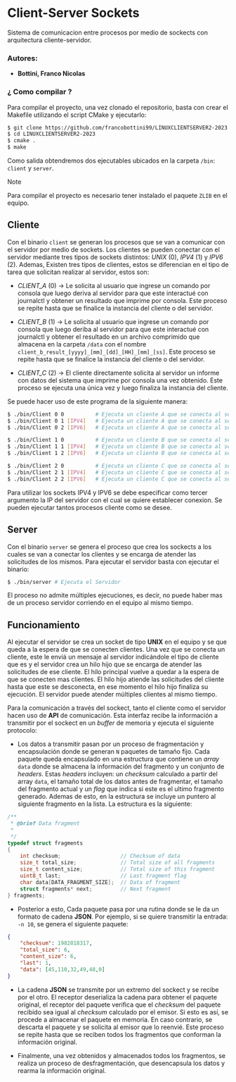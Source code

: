 # Client-Server Sockets

Sistema de comunicacion entre procesos por medio de sockects con arquitectura cliente-servidor.

### Autores:
- **Bottini, Franco Nicolas**

### ¿ Como compilar ?

Para compilar el proyecto, una vez clonado el repositorio, basta con crear el Makefile utilizando el script CMake y ejecutarlo:

```bash
$ git clone https://github.com/francobottini99/LINUXCLIENTSERVER2-2023.git
$ cd LINUXCLIENTSERVER2-2023
$ cmake .
$ make
```

Como salida obtendremos dos ejecutables ubicados en la carpeta `/bin`: `client` y `server`.

> [!NOTE] 
> Para compilar el proyecto es necesario tener instalado el paquete `ZLIB` en el equipo.

## Cliente

Con el binario `client` se generan los procesos que se van a comunicar con el servidor por medio de sockets. Los clientes se pueden conectar con el servidor mediante tres tipos de sockets distintos: *UNIX* (0), *IPV4* (1) y *IPV6* (2). Ademas, Existen tres tipos de clientes, estos se diferencian en el tipo de tarea que solicitan realizar al servidor, estos son:

- *CLIENT_A* (0) -> Le solicita al usuario que ingrese un comando por consola que luego deriva al servidor para que este interactué con journalctl y obtener un resultado que imprime por consola. Este proceso se repite hasta que se finalice la instancia del cliente o del servidor.

- *CLIENT_B* (1) -> Le solicita al usuario que ingrese un comando por consola que luego deriba al servidor para que este interactué con journalctl y obtener el resultado en un archivo comprimido que almacena en la carpeta `/data` con el nombre `client_b_result_[yyyy]_[mm]_[dd]_[HH]_[mm]_[ss]`. Este proceso se repite hasta que se finalice la instancia del cliente o del servidor.

- *CLIENT_C* (2) -> El cliente directamente solicita al servidor un informe con datos del sistema que imprime por consola una vez obtenido. Este proceso se ejecuta una única vez y luego finaliza la instancia del cliente.

Se puede hacer uso de este programa de la siguiente manera:

```bash
$ ./bin/Client 0 0          # Ejecuta un cliente A que se conecta al servidor por medio de un socket UNIX
$ ./bin/Client 0 1 [IPV4]   # Ejecuta un cliente A que se conecta al servidor por medio de un socket IPV4
$ ./bin/Client 0 2 [IPV6]   # Ejecuta un cliente A que se conecta al servidor por medio de un socket IP6 

$ ./bin/Client 1 0          # Ejecuta un cliente B que se conecta al servidor por medio de un socket UNIX
$ ./bin/Client 1 1 [IPV4]   # Ejecuta un cliente B que se conecta al servidor por medio de un socket IPV4
$ ./bin/Client 1 2 [IPV6]   # Ejecuta un cliente B que se conecta al servidor por medio de un socket IP6 

$ ./bin/Client 2 0          # Ejecuta un cliente C que se conecta al servidor por medio de un socket UNIX
$ ./bin/Client 2 1 [IPV4]   # Ejecuta un cliente C que se conecta al servidor por medio de un socket IPV4
$ ./bin/Client 2 2 [IPV6]   # Ejecuta un cliente C que se conecta al servidor por medio de un socket IP6 
```

Para utilizar los sockets IPV4 y IPV6 se debe especificar como tercer argumento la IP del servidor con el cual se quiere establecer conexion. Se pueden ejecutar tantos procesos cliente como se desee.

## Server

Con el binario `server` se genera el proceso que crea los sockects a los cuales se van a conectar los clientes y se encarga de atender las solicitudes de los mismos. Para ejecutar el servidor basta con ejecutar el binario:

```bash
$ ./bin/server # Ejecuta el Servidor
```

El proceso no admite múltiples ejecuciones, es decir, no puede haber mas de un proceso servidor corriendo en el equipo al mismo tiempo.

## Funcionamiento

Al ejecutar el servidor se crea un socket de tipo **UNIX** en el equipo y se que queda a la espera de que se conecten clientes. Una vez que se conecta un cliente, este le enviá un mensaje al servidor indicándole el tipo de cliente que es y el servidor crea un hilo hijo que se encarga de atender las solicitudes de ese cliente. El hilo principal vuelve a quedar a la espera de que se conecten mas clientes. El hilo hijo atiende las solicitudes del cliente hasta que este se desconecta, en ese momento el hilo hijo finaliza su ejecución. El servidor puede atender múltiples clientes al mismo tiempo.

Para la comunicación a través del sockect, tanto el cliente como el servidor hacen uso de **API** de comunicación. Esta interfaz recibe la información a transmitir por el sockect en un *buffer* de memoria y ejecuta el siguiente protocolo:

- Los datos a transmitir pasan por un proceso de fragmentación y encapsulación donde se generan `N` paquetes de tamaño fijo. Cada paquete queda encapsulado en una estructura que contiene un *array* `data` donde se almacena la información del fragmento y un conjunto de *headers*. Estas *headers* incluyen: un *checksum* calculado a partir del array `data`, el tamaño total de los datos antes de fragmentar, el tamaño del fragmento actual y un *flag* que indica si este es el ultimo fragmento generado. Ademas de esto, en la estructura se incluye un puntero al siguiente fragmento en la lista. La estructura es la siguiente:

```c
/**
 * @brief Data fragment
 *
 */
typedef struct fragments 
{
    int checksum;                   // Checksum of data
    size_t total_size;              // Total size of all fragments
    size_t content_size;            // Total size of this fragment
    uint8_t last;                   // Last fragment flag
    char data[DATA_FRAGMENT_SIZE];  // Data of fragment
    struct fragments* next;         // Next fragment
} fragments;
```

- Posterior a esto, Cada paquete pasa por una rutina donde se le da un formato de cadena **JSON**. Por ejemplo, si se quiere transmitir la entrada: `-n 10`, se genera el siguiente paquete:

```json
{
    "checksum": 1982818317,
    "total_size": 6,
    "content_size": 6,
    "last": 1,
    "data": [45,110,32,49,48,0]
}
```

- La cadena **JSON** se transmite por un extremo del sockect y se recibe por el otro. El receptor deserializa la cadena para obtener el paquete original, el receptor del paquete verifica que el *checksum* del paquete recibido sea igual al *checksum* calculado por el emisor. Si esto es así, se procede a almacenar el paquete en memoria. En caso contrario, se descarta el paquete y se solicita al emisor que lo reenvié. Este proceso se repite hasta que se reciben todos los fragmentos que conforman la información original.

- Finalmente, una vez obtenidos y almacenados todos los fragmentos, se realiza un proceso de desfragmentación, que desencapsula los datos y rearma la información original.